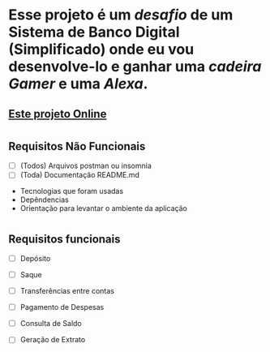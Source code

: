 # Esse projeto é um *desafio* de um Sistema de **Banco Digital** (Simplificado) onde eu vou desenvolve-lo e ganhar uma ***cadeira Gamer*** e uma ***Alexa***.

## [Este projeto Online](34.95.186.221)
#

## Requisitos Não Funcionais

- [ ] (Todos) Arquivos postman ou insomnia
- [ ] (Toda) Documentação README.md
- Tecnologias que foram usadas
- Depêndencias
- Orientação para levantar o ambiente da aplicação

#

## Requisitos funcionais

- [ ] Depósito
- [ ] Saque
- [ ] Transferências entre contas
- [ ] Pagamento de Despesas
- [ ] Consulta de Saldo
- [ ] Geração de Extrato


